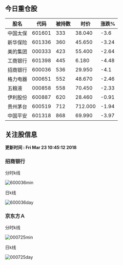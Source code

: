 
## 今日重仓股 

|股名|代码|被持数|时价|涨跌%|
|---|---|---|---|---|
|中国太保|601601|333|38.040|-3.6|
|新华保险|601336|360|45.650|-3.24|
|美的集团|000333|423|55.400|-2.64|
|工商银行|601398|445|6.180|-4.48|
|招商银行|600036|536|29.950|-4.1|
|格力电器|000651|552|48.670|-2.46|
|五粮液|000858|558|70.450|-2.33|
|伊利股份|600887|620|28.460|-0.91|
|贵州茅台|600519|712|712.000|-1.94|
|中国平安|601318|868|69.990|-3.97|

## 关注股信息
**更新时间 : Fri Mar 23 10:45:12 2018**
### 招商银行 
分时k线

![600036min](http://image.sinajs.cn/newchart/min/n/sh600036.gif)

日k线

![600036day](http://image.sinajs.cn/newchart/daily/n/sh600036.gif)

### 京东方Ａ 
分时k线

![000725min](http://image.sinajs.cn/newchart/min/n/sz000725.gif)

日k线

![000725day](http://image.sinajs.cn/newchart/daily/n/sz000725.gif)
